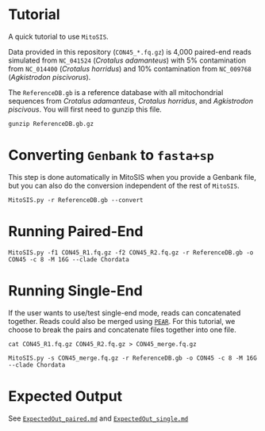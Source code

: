 # Tutorial

A quick tutorial to use `MitoSIS`. 

Data provided in this repository (`CON45_*.fq.gz`) is 4,000 paired-end reads simulated from `NC_041524` (*Crotalus adamanteus*) with 5% contamination from `NC_014400` (*Crotalus horridus*) and 10% contamination from `NC_009768` (*Agkistrodon piscivorus*).

The `ReferenceDB.gb` is a reference database with all mitochondrial sequences from *Crotalus adamanteus*, *Crotalus horridus*, and *Agkistrodon piscivous*. You will first need to gunzip this file.

```
gunzip ReferenceDB.gb.gz
```

# Converting `Genbank` to `fasta+sp`
This step is done automatically in MitoSIS when you provide a Genbank file, but you can also do the conversion independent of the rest of `MitoSIS`.

```
MitoSIS.py -r ReferenceDB.gb --convert
```

# Running Paired-End

```
MitoSIS.py -f1 CON45_R1.fq.gz -f2 CON45_R2.fq.gz -r ReferenceDB.gb -o CON45 -c 8 -M 16G --clade Chordata
```

# Running Single-End
If the user wants to use/test single-end mode, reads can concatenated together. Reads could also be merged using [`PEAR`](https://cme.h-its.org/exelixis/web/software/pear/). For this tutorial, we choose to break the pairs and concatenate files together into one file. 
```
cat CON45_R1.fq.gz CON45_R2.fq.gz > CON45_merge.fq.gz

MitoSIS.py -s CON45_merge.fq.gz -r ReferenceDB.gb -o CON45 -c 8 -M 16G --clade Chordata
```

# Expected Output

See [`ExpectedOut_paired.md`](https://github.com/reptilerhett/MitoSIS/blob/master/Tutorial/ExpectedOut_paired.md) and [`ExpectedOut_single.md`](https://github.com/reptilerhett/MitoSIS/blob/master/Tutorial/ExpectedOut_single.md)